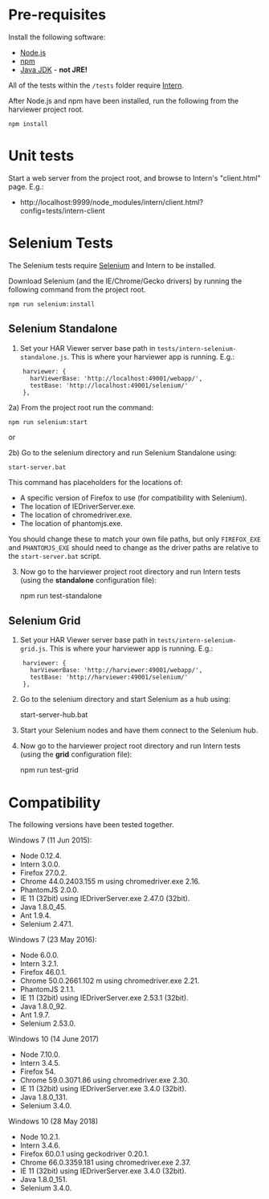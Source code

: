 # Pre-requisites

Install the following software:

- [Node.js](https://docs.npmjs.com/getting-started/installing-node)
- [npm](https://docs.npmjs.com/getting-started/installing-node)
- [Java JDK](http://www.oracle.com/technetwork/java/javase/downloads/index.html) - **not JRE!**

All of the tests within the `/tests` folder require [Intern](https://github.com/theintern/intern/).

After Node.js and npm have been installed, run the following from the harviewer project root.

    npm install


# Unit tests

Start a web server from the project root, and browse to Intern's "client.html" page. E.g.:

- http://localhost:9999/node_modules/intern/client.html?config=tests/intern-client


# Selenium Tests

The Selenium tests require [Selenium](http://www.seleniumhq.org/download/) and Intern to be installed.

Download Selenium (and the IE/Chrome/Gecko drivers) by running the following command from the project root.

    npm run selenium:install


## Selenium Standalone

1) Set your HAR Viewer server base path in `tests/intern-selenium-standalone.js`.  This is where your harviewer app is running.  E.g.:

```
    harviewer: {
      harViewerBase: 'http://localhost:49001/webapp/',
      testBase: 'http://localhost:49001/selenium/'
    },
```

2a) From the project root run the command:

    npm run selenium:start

or

2b) Go to the selenium directory and run Selenium Standalone using:

    start-server.bat

This command has placeholders for the locations of:

- A specific version of Firefox to use (for compatibility with Selenium).
- The location of IEDriverServer.exe.
- The location of chromedriver.exe.
- The location of phantomjs.exe.

You should change these to match your own file paths, but only `FIREFOX_EXE` and `PHANTOMJS_EXE` should need to change as the driver paths are relative to the `start-server.bat` script.

3) Now go to the harviewer project root directory and run Intern tests (using the **standalone** configuration file):

    npm run test-standalone


## Selenium Grid

1) Set your HAR Viewer server base path in `tests/intern-selenium-grid.js`.  This is where your harviewer app is running.  E.g.:

```
    harviewer: {
      harViewerBase: 'http://harviewer:49001/webapp/',
      testBase: 'http://harviewer:49001/selenium/'
    },
```

2) Go to the selenium directory and start Selenium as a hub using:

    start-server-hub.bat

3) Start your Selenium nodes and have them connect to the Selenium hub.

4) Now go to the harviewer project root directory and run Intern tests (using the **grid** configuration file):

    npm run test-grid


# Compatibility

The following versions have been tested together.

Windows 7 (11 Jun 2015):

- Node 0.12.4.
- Intern 3.0.0.
- Firefox 27.0.2.
- Chrome 44.0.2403.155 m using chromedriver.exe 2.16.
- PhantomJS 2.0.0.
- IE 11 (32bit) using IEDriverServer.exe 2.47.0 (32bit).
- Java 1.8.0_45.
- Ant 1.9.4.
- Selenium 2.47.1.

Windows 7 (23 May 2016):

- Node 6.0.0.
- Intern 3.2.1.
- Firefox 46.0.1.
- Chrome 50.0.2661.102 m using chromedriver.exe 2.21.
- PhantomJS 2.1.1.
- IE 11 (32bit) using IEDriverServer.exe 2.53.1 (32bit).
- Java 1.8.0_92.
- Ant 1.9.7.
- Selenium 2.53.0.

Windows 10 (14 June 2017)

- Node 7.10.0.
- Intern 3.4.5.
- Firefox 54.
- Chrome 59.0.3071.86 using chromedriver.exe 2.30.
- IE 11 (32bit) using IEDriverServer.exe 3.4.0 (32bit).
- Java 1.8.0_131.
- Selenium 3.4.0.

Windows 10 (28 May 2018)

- Node 10.2.1.
- Intern 3.4.6.
- Firefox 60.0.1 using geckodriver 0.20.1.
- Chrome 66.0.3359.181 using chromedriver.exe 2.37.
- IE 11 (32bit) using IEDriverServer.exe 3.4.0 (32bit).
- Java 1.8.0_151.
- Selenium 3.4.0.

